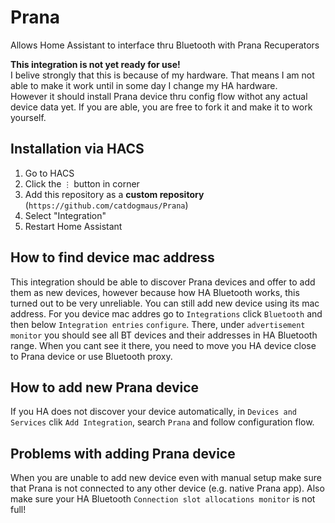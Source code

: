 # Prana
Allows Home Assistant to interface thru Bluetooth with Prana Recuperators

**This integration is not yet ready for use!**  
I belive strongly that this is because of my hardware. That means I am not able to make it work until in some day I change my HA hardware.  
However it should install Prana device thru config flow withot any actual device data yet.
If you are able, you are free to fork it and make it to work yourself.

## Installation via HACS

1. Go to HACS
2. Click the `⋮` button in corner
3. Add this repository as a **custom repository** (`https://github.com/catdogmaus/Prana`)
4. Select "Integration"
5. Restart Home Assistant

## How to find device mac address

This integration should be able to discover Prana devices and offer to add them as new devices, however because how HA Bluetooth works, this turned out to be very unreliable. You can still add new device using its mac address.
For you device mac addres go to `Integrations` click `Bluetooth` and then below `Integration entries` `configure`. There, under `advertisement monitor` you should see all BT devices and their addresses in HA Bluetooth range. When you cant see it there, you need to move you HA device close to Prana device or use Bluetooth proxy.

## How to add new Prana device

If you HA does not discover your device automatically, in `Devices and Services` clik `Add Integration`, search `Prana` and follow configuration flow.

## Problems with adding Prana device

When you are unable to add new device even with manual setup make sure that Prana is not connected to any other device (e.g. native Prana app). Also make sure your HA Bluetooth `Connection slot allocations monitor` is not full!
